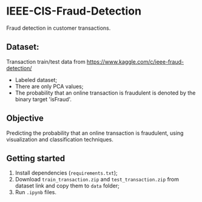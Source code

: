 # IEEE-CIS-Fraud-Detection

Fraud detection in customer transactions.

## Dataset:

Transaction train/test data from https://www.kaggle.com/c/ieee-fraud-detection/

- Labeled dataset;
- There are only PCA values;
- The probability that an online transaction is fraudulent is denoted by the binary target 'isFraud'.

## Objective

Predicting the probability that an online transaction is fraudulent, using visualization and classification techniques.

## Getting started

1. Install dependencies (`requirements.txt`);
2. Download `train_transaction.zip` and `test_transaction.zip` from dataset link and copy them to `data` folder;
3. Run `.ipynb` files.
